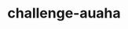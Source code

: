 # challenge-auaha

<p align="center">
  <img alt="GitHub top language" src="https://img.shields.io/github/languages/top/diascecilio/challenge-auaha
  <img alt="GitHub language count" src="https://img.shields.io/github/languages/count/diascecilio/challenge-auaha
</p>

<h1>Processo seletivo para o cargo de Desenvolvedor Front-end</h1>
<p>Desafio -> desenvolver uma Home Page de um e-commerce</p>

<p>Neste desafio foi utilizado HTML, CSS e JS para estilização e criação 
